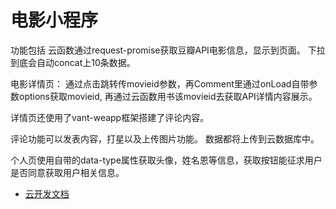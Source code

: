 #  电影小程序

功能包括 云函数通过request-promise获取豆瓣API电影信息，显示到页面。
下拉到底会自动concat上10条数据。


电影详情页： 通过点击跳转传movieid参数，再Comment里通过onLoad自带参数options获取movieid, 再通过云函数用书该movieid去获取API详情内容展示。

详情页还使用了vant-weapp框架搭建了评论内容。

评论功能可以发表内容，打星以及上传图片功能。 数据都将上传到云数据库中。

个人页使用自带的data-type属性获取头像，姓名恩等信息，获取按钮能征求用户是否同意获取用户相关信息。

- [云开发文档](https://developers.weixin.qq.com/miniprogram/dev/wxcloud/basis/getting-started.html)

